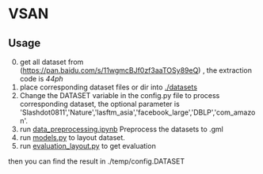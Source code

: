 # VSAN

## Usage
0. get all dataset from (https://pan.baidu.com/s/11wgmcBJf0zf3aaTOSy89eQ) , the extraction code is *44ph*
1. place corresponding dataset files or dir into [./datasets](./datasets)
2. Change the DATASET variable in the config.py file to process corresponding dataset, the optional parameter is 'Slashdot0811','Nature','lasftm_asia','facebook_large','DBLP','com_amazon'.
3. run [data_preprocessing.ipynb](./src/data_preprocessing.ipynb) Preprocess the datasets to .gml
4. run [models.py](./src/models.py) to layout dataset.
5. run [evaluation_layout.py](./src/evaluation_layout.py) to get evaluation

then you can find the result in ./temp/config.DATASET